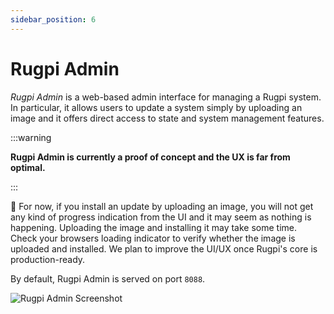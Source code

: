 ```yaml
---
sidebar_position: 6
---
```


# Rugpi Admin

*Rugpi Admin* is a web-based admin interface for managing a Rugpi system.
In particular, it allows users to update a system simply by uploading an image and it offers direct access to state and system management features.

:::warning

**Rugpi Admin is currently a proof of concept and the UX is far from optimal.**

:::


🚧 For now, if you install an update by uploading an image, you will not get any kind of progress indication from the UI and it may seem as nothing is happening. Uploading the image and installing it may take some time. Check your browsers loading indicator to verify whether the image is uploaded and installed. We plan to improve the UI/UX once Rugpi's core is production-ready.

By default, Rugpi Admin is served on port `8088`.

![Rugpi Admin Screenshot](/img/screenshots/rugpi-admin.png)